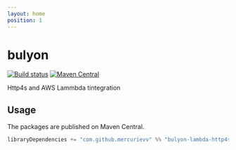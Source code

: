 ```yaml
---
layout: home
position: 1
---
```


# bulyon

[![Build status](https://github.com/mercurievv/bulyon/workflows/build/badge.svg?branch=master)](https://github.com/mercurievv/bulyon/actions?query=branch%3Amaster+workflow%3Abuild) [![Maven Central](https://maven-badges.herokuapp.com/maven-central/com.github.mercurievv/bulyon-lambda-http4s-fs2zio_2.13/badge.svg)](https://maven-badges.herokuapp.com/maven-central/com.github.mercurievv/bulyon-lambda-http4s-fs2zio_2.13)

Http4s and AWS Lammbda tintegration

## Usage

The packages are published on Maven Central.

```scala
libraryDependencies += "com.github.mercurievv" %% "bulyon-lambda-http4s-fs2zio" % "@VERSION@"
```

